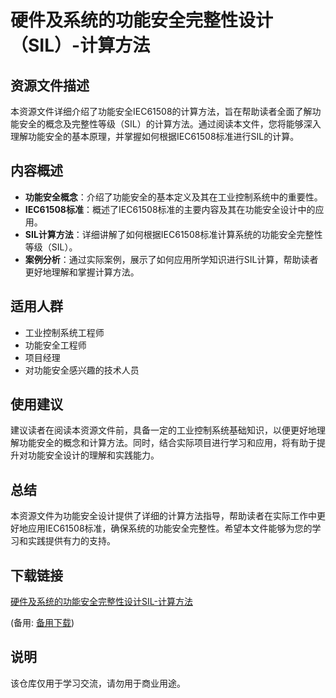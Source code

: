 # 硬件及系统的功能安全完整性设计（SIL）-计算方法

## 资源文件描述

本资源文件详细介绍了功能安全IEC61508的计算方法，旨在帮助读者全面了解功能安全的概念及完整性等级（SIL）的计算方法。通过阅读本文件，您将能够深入理解功能安全的基本原理，并掌握如何根据IEC61508标准进行SIL的计算。

## 内容概述

- **功能安全概念**：介绍了功能安全的基本定义及其在工业控制系统中的重要性。
- **IEC61508标准**：概述了IEC61508标准的主要内容及其在功能安全设计中的应用。
- **SIL计算方法**：详细讲解了如何根据IEC61508标准计算系统的功能安全完整性等级（SIL）。
- **案例分析**：通过实际案例，展示了如何应用所学知识进行SIL计算，帮助读者更好地理解和掌握计算方法。

## 适用人群

- 工业控制系统工程师
- 功能安全工程师
- 项目经理
- 对功能安全感兴趣的技术人员

## 使用建议

建议读者在阅读本资源文件前，具备一定的工业控制系统基础知识，以便更好地理解功能安全的概念和计算方法。同时，结合实际项目进行学习和应用，将有助于提升对功能安全设计的理解和实践能力。

## 总结

本资源文件为功能安全设计提供了详细的计算方法指导，帮助读者在实际工作中更好地应用IEC61508标准，确保系统的功能安全完整性。希望本文件能够为您的学习和实践提供有力的支持。

## 下载链接
[硬件及系统的功能安全完整性设计SIL-计算方法](https://pan.quark.cn/s/2857797143fe) 

(备用: [备用下载](https://pan.baidu.com/s/18dvWk28UyzJbaeuVVjbYSA?pwd=1234))

## 说明

该仓库仅用于学习交流，请勿用于商业用途。

